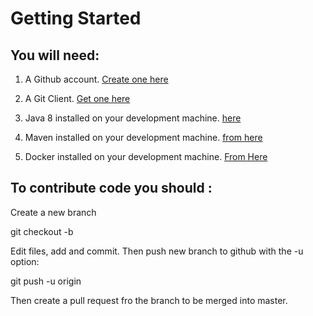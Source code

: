 # Getting Started 

## You will need:

1. A Github account.  [Create one here](https://github.com/)

2. A Git Client.  [Get one here](https://git-scm.com/)

3. Java 8 installed on your development machine.  [here](http://www.oracle.com/technetwork/java/javase/downloads/jdk8-downloads-2133151.html)

4. Maven installed on your development machine.  [from here](http://maven.apache.org/)

5. Docker installed on your development machine. [From Here](https://www.docker.com/)





## To contribute code you should :

Create a new branch

git checkout -b <branch>

Edit files, add and commit. Then push new branch to github with the -u option:

git push -u origin <branch>

Then create a pull request fro the branch to be merged into master.


